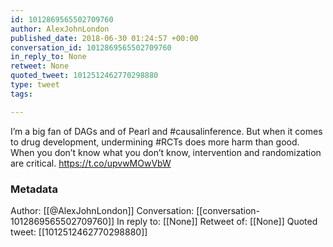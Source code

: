 ```yaml
---
id: 1012869565502709760
author: AlexJohnLondon
published_date: 2018-06-30 01:24:57 +00:00
conversation_id: 1012869565502709760
in_reply_to: None
retweet: None
quoted_tweet: 1012512462770298880
type: tweet
tags:

---
```


I’m a big fan of DAGs and of Pearl and #causalinference.  But when it comes to drug development, undermining #RCTs does more harm than good.  When you don’t know what you don’t know, intervention and randomization are critical. https://t.co/upvwMOwVbW

### Metadata

Author: [[@AlexJohnLondon]]
Conversation: [[conversation-1012869565502709760]]
In reply to: [[None]]
Retweet of: [[None]]
Quoted tweet: [[1012512462770298880]]
